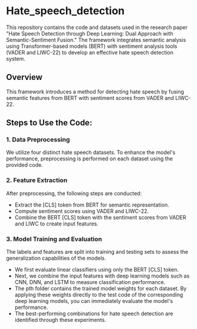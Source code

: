 # Hate_speech_detection

This repository contains the code and datasets used in the research paper "Hate Speech Detection through Deep Learning: Dual Approach with Semantic-Sentiment Fusion." The framework integrates semantic analysis using Transformer-based models (BERT) with sentiment analysis tools (VADER and LIWC-22) to develop an effective hate speech detection system.

## Overview
This framework introduces a method for detecting hate speech by fusing semantic features from BERT with sentiment scores from VADER and LIWC-22.

## Steps to Use the Code:
### 1. Data Preprocessing
We utilize four distinct hate speech datasets. To enhance the model's performance, preprocessing is performed on each dataset using the provided code.

### 2. Feature Extraction
After preprocessing, the following steps are conducted:
- Extract the [CLS] token from BERT for semantic representation.
- Compute sentiment scores using VADER and LIWC-22.
- Combine the BERT [CLS] token with the sentiment scores from VADER and LIWC to create input features.

### 3. Model Training and Evaluation
The labels and features are split into training and testing sets to assess the generalization capabilities of the models. 
- We first evaluate linear classifiers using only the BERT [CLS] token.
- Next, we combine the input features with deep learning models such as CNN, DNN, and LSTM to measure classification performance.
- The pth folder contains the trained model weights for each dataset. By applying these weights directly to the test code of the corresponding deep learning models, you can immediately evaluate the model's performance.
- The best-performing combinations for hate speech detection are identified through these experiments.
